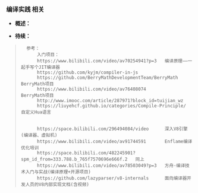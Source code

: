 ### 编译实践 相关
- **概述：**
>
>
>
>
>
>
>
>
>
>
>
>
>
>
>
>
>
>
>
>
>
>
>
>
>
>

- **待续：**
>       参考：
>           入门项目：
>           https://www.bilibili.com/video/av70254941?p=3   编译原理——一起手写个JIT编译器
>           https://github.com/kyjm/compiler-in-js
>           https://github.com/BerryMathDevelopmentTeam/BerryMath       BerryMath项目
>           https://www.bilibili.com/video/av76408074                   BerryMath项目
>           http://www.imooc.com/article/287971?block_id=tuijian_wz
>           https://liuyehcf.github.io/categories/Compile-Principle/    自定义Hua语言
>
>
>           https://space.bilibili.com/296494084/video      深入V8引擎(编译器、虚拟机)
>           https://www.bilibili.com/video/av91744591       Enflame编译优化培训
>           https://space.bilibili.com/482245901?spm_id_from=333.788.b_765f7570696e666f.2   同上
>           https://www.bilibili.com/video/av78503049?p=3   方舟·编译技术入门与实战(编译原理+开源项目)
>           https://github.com/lazyparser/v8-internals      面向编译器开发人员的V8内部实现文档(含视频)
>
>
>
>
>
>
>
>
>
>
>
>
